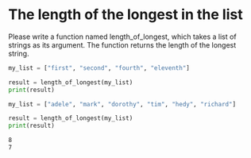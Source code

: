 
# The length of the longest in the list

Please write a function named length_of_longest, which takes a list of strings as its argument. The function returns the length of the longest string.

```python
my_list = ["first", "second", "fourth", "eleventh"]

result = length_of_longest(my_list)
print(result)
```

```python
my_list = ["adele", "mark", "dorothy", "tim", "hedy", "richard"]

result = length_of_longest(my_list)
print(result)
```

```markdown
8
7
```
